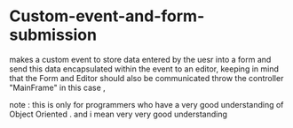 # Custom-event-and-form-submission
makes a custom event to store data entered by the uesr into a form and send this data encapsulated within the event 
to an editor, keeping in mind that the Form and Editor should also be communicated throw the controller 
"MainFrame" in this case , 


note : 
this is only for programmers who have a very good understanding of Object Oriented .
and i mean very very good understanding 

